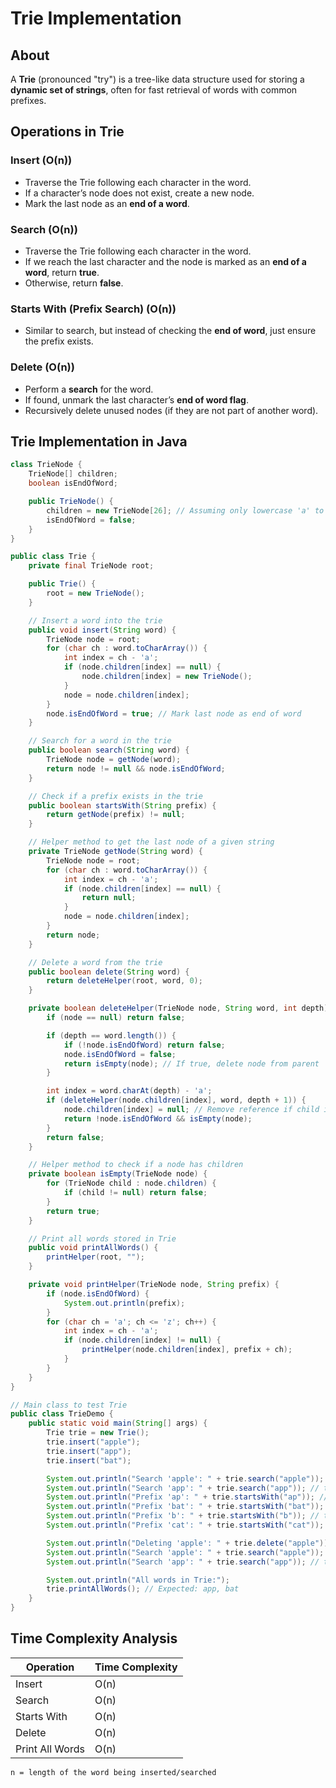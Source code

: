 # Trie Implementation

## About

A **Trie** (pronounced "try") is a tree-like data structure used for storing a **dynamic set of strings**, often for fast retrieval of words with common prefixes.

## **Operations in Trie**

### **Insert (O(n))**

* Traverse the Trie following each character in the word.
* If a character’s node does not exist, create a new node.
* Mark the last node as an **end of a word**.

### **Search (O(n))**

* Traverse the Trie following each character in the word.
* If we reach the last character and the node is marked as an **end of a word**, return **true**.
* Otherwise, return **false**.

### **Starts With (Prefix Search) (O(n))**

* Similar to search, but instead of checking the **end of word**, just ensure the prefix exists.

### **Delete (O(n))**

* Perform a **search** for the word.
* If found, unmark the last character’s **end of word flag**.
* Recursively delete unused nodes (if they are not part of another word).

## **Trie Implementation in Java**

```java
class TrieNode {
    TrieNode[] children;
    boolean isEndOfWord;

    public TrieNode() {
        children = new TrieNode[26]; // Assuming only lowercase 'a' to 'z'
        isEndOfWord = false;
    }
}

public class Trie {
    private final TrieNode root;

    public Trie() {
        root = new TrieNode();
    }

    // Insert a word into the trie
    public void insert(String word) {
        TrieNode node = root;
        for (char ch : word.toCharArray()) {
            int index = ch - 'a';
            if (node.children[index] == null) {
                node.children[index] = new TrieNode();
            }
            node = node.children[index];
        }
        node.isEndOfWord = true; // Mark last node as end of word
    }

    // Search for a word in the trie
    public boolean search(String word) {
        TrieNode node = getNode(word);
        return node != null && node.isEndOfWord;
    }

    // Check if a prefix exists in the trie
    public boolean startsWith(String prefix) {
        return getNode(prefix) != null;
    }

    // Helper method to get the last node of a given string
    private TrieNode getNode(String word) {
        TrieNode node = root;
        for (char ch : word.toCharArray()) {
            int index = ch - 'a';
            if (node.children[index] == null) {
                return null;
            }
            node = node.children[index];
        }
        return node;
    }

    // Delete a word from the trie
    public boolean delete(String word) {
        return deleteHelper(root, word, 0);
    }

    private boolean deleteHelper(TrieNode node, String word, int depth) {
        if (node == null) return false;

        if (depth == word.length()) {
            if (!node.isEndOfWord) return false;
            node.isEndOfWord = false;
            return isEmpty(node); // If true, delete node from parent
        }

        int index = word.charAt(depth) - 'a';
        if (deleteHelper(node.children[index], word, depth + 1)) {
            node.children[index] = null; // Remove reference if child is empty
            return !node.isEndOfWord && isEmpty(node);
        }
        return false;
    }

    // Helper method to check if a node has children
    private boolean isEmpty(TrieNode node) {
        for (TrieNode child : node.children) {
            if (child != null) return false;
        }
        return true;
    }

    // Print all words stored in Trie
    public void printAllWords() {
        printHelper(root, "");
    }

    private void printHelper(TrieNode node, String prefix) {
        if (node.isEndOfWord) {
            System.out.println(prefix);
        }
        for (char ch = 'a'; ch <= 'z'; ch++) {
            int index = ch - 'a';
            if (node.children[index] != null) {
                printHelper(node.children[index], prefix + ch);
            }
        }
    }
}

// Main class to test Trie
public class TrieDemo {
    public static void main(String[] args) {
        Trie trie = new Trie();
        trie.insert("apple");
        trie.insert("app");
        trie.insert("bat");

        System.out.println("Search 'apple': " + trie.search("apple")); // true
        System.out.println("Search 'app': " + trie.search("app")); // true
        System.out.println("Prefix 'ap': " + trie.startsWith("ap")); // true
        System.out.println("Prefix 'bat': " + trie.startsWith("bat")); // true
        System.out.println("Prefix 'b': " + trie.startsWith("b")); // true
        System.out.println("Prefix 'cat': " + trie.startsWith("cat")); // false

        System.out.println("Deleting 'apple': " + trie.delete("apple"));
        System.out.println("Search 'apple': " + trie.search("apple")); // false
        System.out.println("Search 'app': " + trie.search("app")); // true

        System.out.println("All words in Trie:");
        trie.printAllWords(); // Expected: app, bat
    }
}
```

## **Time Complexity Analysis**

| Operation       | Time Complexity |
| --------------- | --------------- |
| Insert          | O(n)            |
| Search          | O(n)            |
| Starts With     | O(n)            |
| Delete          | O(n)            |
| Print All Words | O(n)            |

`n = length of the word being inserted/searched`

